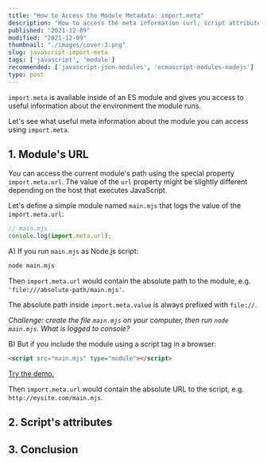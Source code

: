 ```yaml
---
title: "How to Access the Module Metadata: import.meta"
description: "How to access the meta information (url, script attributes, etc.) of an ES module in JavaScript."  
published: "2021-12-09"
modified: "2021-12-09"
thumbnail: "./images/cover-3.png"
slug: javascript-import-meta
tags: ['javascript', 'module']
recommended: ['javascript-json-modules', 'ecmascript-modules-nodejs']
type: post
---
```


`import.meta` is available inside of an ES module and gives you access to useful information
about the environment the module runs.  

Let's see what useful meta information about the module you can access using `import.meta`.  

## 1. Module's URL

You can access the current module's path using the special property `import.meta.url`. The value of the `url` property
might be slightly different depending on the host that executes JavaScript.  

Let's define a simple module named `main.mjs` that logs the value of the `import.meta.url`:

```javascript
// main.mjs
console.log(import.meta.url); 
```

A) If you run `main.mjs` as Node.js script:

```bash
node main.mjs
```

Then `import.meta.url` would contain the absolute path to the module, e.g. `'file:///absolute-path/main.mjs'`. 

The absolute path inside `import.meta.value` is always prefixed with `file://`.  

*Challenge: create the file `main.mjs` on your computer, then run `node main.mjs`. What is logged to console?*

B) But if you include the module using a script tag in a browser:

```html
<script src="main.mjs" type="module"></script>
```
[Try the demo.](https://codesandbox.io/s/interesting-dewdney-r7th5?file=/main.mjs)

Then `import.meta.url` would contain the absolute URL to the script, e.g. `http://mysite.com/main.mjs`.  

## 2. Script's attributes



## 3. Conclusion
